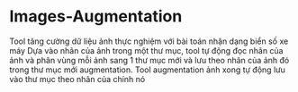 # Images-Augmentation
Tool tăng cường dữ liệu ảnh thực nghiệm với bài toán nhận dạng biển số xe máy
Dựa vào nhãn của ảnh trong một thư mục, tool tự động đọc nhãn của ảnh và phân vùng mỗi ảnh sang 1 thư mục mới và lưu theo nhãn của ảnh đó trong thư mục mới augmentation.
Tool augmentation ảnh xong tự động lưu vào thư mục theo nhãn của chính nó
